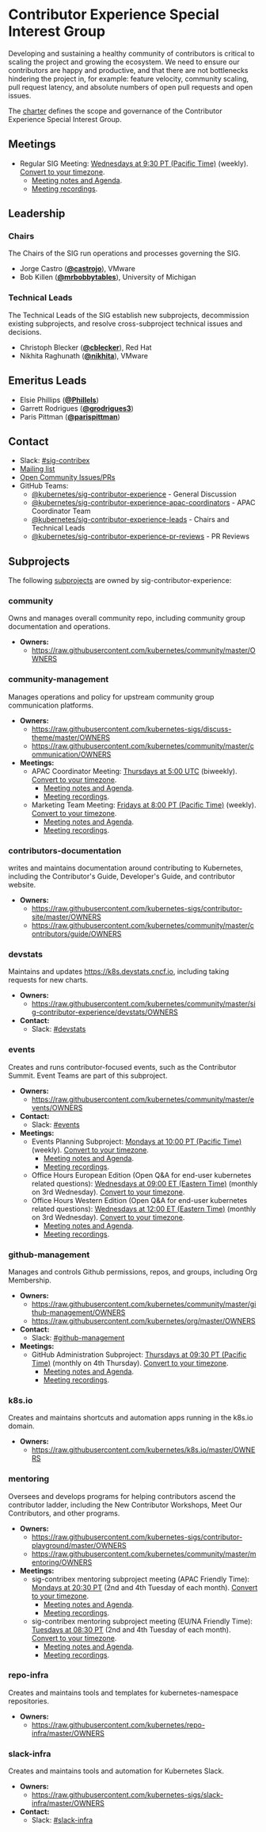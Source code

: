 <!---
This is an autogenerated file!

Please do not edit this file directly, but instead make changes to the
sigs.yaml file in the project root.

To understand how this file is generated, see https://git.k8s.io/community/generator/README.md
--->
# Contributor Experience Special Interest Group

Developing and sustaining a healthy community of contributors is critical to scaling the project and growing the ecosystem. We need to ensure our contributors are happy and productive, and that there are not bottlenecks hindering the project in, for example: feature velocity, community scaling, pull request latency, and absolute numbers of open pull requests and open issues.

The [charter](charter.md) defines the scope and governance of the Contributor Experience Special Interest Group.

## Meetings
* Regular SIG Meeting: [Wednesdays at 9:30 PT (Pacific Time)](https://zoom.us/j/397264241) (weekly). [Convert to your timezone](http://www.thetimezoneconverter.com/?t=9:30&tz=PT%20%28Pacific%20Time%29).
  * [Meeting notes and Agenda](https://docs.google.com/document/d/1qf-02B7EOrItQgwXFxgqZ5qjW0mtfu5qkYIF1Hl4ZLI/).
  * [Meeting recordings](https://www.youtube.com/watch?v=EMGUdOKwSns&list=PL69nYSiGNLP2x_48wbOPO0vXQgNTm_xxr).

## Leadership

### Chairs
The Chairs of the SIG run operations and processes governing the SIG.

* Jorge Castro (**[@castrojo](https://github.com/castrojo)**), VMware
* Bob Killen (**[@mrbobbytables](https://github.com/mrbobbytables)**), University of Michigan

### Technical Leads
The Technical Leads of the SIG establish new subprojects, decommission existing
subprojects, and resolve cross-subproject technical issues and decisions.

* Christoph Blecker (**[@cblecker](https://github.com/cblecker)**), Red Hat
* Nikhita Raghunath (**[@nikhita](https://github.com/nikhita)**), VMware

## Emeritus Leads

* Elsie Phillips (**[@Phillels](https://github.com/Phillels)**)
* Garrett Rodrigues (**[@grodrigues3](https://github.com/grodrigues3)**)
* Paris Pittman (**[@parispittman](https://github.com/parispittman)**)

## Contact
- Slack: [#sig-contribex](https://kubernetes.slack.com/messages/sig-contribex)
- [Mailing list](https://groups.google.com/forum/#!forum/kubernetes-sig-contribex)
- [Open Community Issues/PRs](https://github.com/kubernetes/community/labels/sig%2Fcontributor-experience)
- GitHub Teams:
    - [@kubernetes/sig-contributor-experience](https://github.com/orgs/kubernetes/teams/sig-contributor-experience) - General Discussion
    - [@kubernetes/sig-contributor-experience-apac-coordinators](https://github.com/orgs/kubernetes/teams/sig-contributor-experience-apac-coordinators) - APAC Coordinator Team
    - [@kubernetes/sig-contributor-experience-leads](https://github.com/orgs/kubernetes/teams/sig-contributor-experience-leads) - Chairs and Technical Leads
    - [@kubernetes/sig-contributor-experience-pr-reviews](https://github.com/orgs/kubernetes/teams/sig-contributor-experience-pr-reviews) - PR Reviews

## Subprojects

The following [subprojects][subproject-definition] are owned by sig-contributor-experience:
### community
Owns and manages overall community repo, including community group documentation and operations.
- **Owners:**
  - https://raw.githubusercontent.com/kubernetes/community/master/OWNERS
### community-management
Manages operations and policy for upstream community group communication platforms.
- **Owners:**
  - https://raw.githubusercontent.com/kubernetes-sigs/discuss-theme/master/OWNERS
  - https://raw.githubusercontent.com/kubernetes/community/master/communication/OWNERS
- **Meetings:**
  - APAC Coordinator Meeting: [Thursdays at 5:00 UTC](https://zoom.us/j/144440337) (biweekly). [Convert to your timezone](http://www.thetimezoneconverter.com/?t=5:00&tz=UTC).
    - [Meeting notes and Agenda](https://docs.google.com/document/d/1qf-02B7EOrItQgwXFxgqZ5qjW0mtfu5qkYIF1Hl4ZLI/).
    - [Meeting recordings](https://www.youtube.com/playlist?list=PL69nYSiGNLP2x_48wbOPO0vXQgNTm_xxr).
  - Marketing Team Meeting: [Fridays at 8:00 PT (Pacific Time)](https://zoom.us/j/596959769) (weekly). [Convert to your timezone](http://www.thetimezoneconverter.com/?t=8:00&tz=PT%20%28Pacific%20Time%29).
    - [Meeting notes and Agenda](https://docs.google.com/document/d/1KDoqbw2A6W7rLSbIRuOlqH8gkoOnp2IHHuV9KyJDD2c/edit).
    - [Meeting recordings](https://www.youtube.com/watch?v=EMGUdOKwSns&list=PL69nYSiGNLP2x_48wbOPO0vXQgNTm_xxr).
### contributors-documentation
writes and maintains documentation around contributing to Kubernetes, including the Contributor's Guide, Developer's Guide, and contributor website.
- **Owners:**
  - https://raw.githubusercontent.com/kubernetes-sigs/contributor-site/master/OWNERS
  - https://raw.githubusercontent.com/kubernetes/community/master/contributors/guide/OWNERS
### devstats
Maintains and updates https://k8s.devstats.cncf.io, including taking requests for new charts.
- **Owners:**
  - https://raw.githubusercontent.com/kubernetes/community/master/sig-contributor-experience/devstats/OWNERS
- **Contact:**
  - Slack: [#devstats](https://kubernetes.slack.com/messages/devstats)
### events
Creates and runs contributor-focused events, such as the Contributor Summit.  Event Teams are part of this subproject.
- **Owners:**
  - https://raw.githubusercontent.com/kubernetes/community/master/events/OWNERS
- **Contact:**
  - Slack: [#events](https://kubernetes.slack.com/messages/events)
- **Meetings:**
  - Events Planning Subproject: [Mondays at 10:00 PT (Pacific Time)](https://zoom.us/j/702991595) (weekly). [Convert to your timezone](http://www.thetimezoneconverter.com/?t=10:00&tz=PT%20%28Pacific%20Time%29).
    - [Meeting notes and Agenda](https://docs.google.com/document/d/1oLXv5_rM4f645jlXym_Vd7AUq7x6DV-O87E6tcW1sjU/edit).
    - [Meeting recordings](https://www.youtube.com/playlist?list=PL69nYSiGNLP3SLsQMQT8Pglu1JSmxZwgk).
  - Office Hours European Edition (Open Q&A for end-user kubernetes related questions): [Wednesdays at 09:00 ET (Eastern Time)](https://hackmd.io/@k8s/office-hours) (monthly on 3rd Wednesday). [Convert to your timezone](http://www.thetimezoneconverter.com/?t=09:00&tz=ET%20%28Eastern%20Time%29).
  - Office Hours Western Edition (Open Q&A for end-user kubernetes related questions): [Wednesdays at 12:00 ET (Eastern Time)]() (monthly on 3rd Wednesday). [Convert to your timezone](http://www.thetimezoneconverter.com/?t=12:00&tz=ET%20%28Eastern%20Time%29).
    - [Meeting notes and Agenda](https://hackmd.io/@k8s/office-hours).
    - [Meeting recordings](https://www.youtube.com/playlist?list=PL69nYSiGNLP3azFUvYJjGn45YbF6C-uIg).
### github-management
Manages and controls Github permissions, repos, and groups, including Org Membership.
- **Owners:**
  - https://raw.githubusercontent.com/kubernetes/community/master/github-management/OWNERS
  - https://raw.githubusercontent.com/kubernetes/org/master/OWNERS
- **Contact:**
  - Slack: [#github-management](https://kubernetes.slack.com/messages/github-management)
- **Meetings:**
  - GitHub Administration Subproject: [Thursdays at 09:30 PT (Pacific Time)](https://zoom.us/j/442435463) (monthly on 4th Thursday). [Convert to your timezone](http://www.thetimezoneconverter.com/?t=09:30&tz=PT%20%28Pacific%20Time%29).
    - [Meeting notes and Agenda](https://docs.google.com/document/d/1IiVrr1hcFWmbboExk971FsMUGfr2Wp68mdMribCuzLs/edit).
    - [Meeting recordings](https://www.youtube.com/playlist?list=PL69nYSiGNLP2x_48wbOPO0vXQgNTm_xxr).
### k8s.io
Creates and maintains shortcuts and automation apps running in the k8s.io domain.
- **Owners:**
  - https://raw.githubusercontent.com/kubernetes/k8s.io/master/OWNERS
### mentoring
Oversees and develops programs for helping contributors ascend the contributor ladder, including the New Contributor Workshops, Meet Our Contributors, and other programs.
- **Owners:**
  - https://raw.githubusercontent.com/kubernetes-sigs/contributor-playground/master/OWNERS
  - https://raw.githubusercontent.com/kubernetes/community/master/mentoring/OWNERS
- **Meetings:**
  - sig-contribex mentoring subproject meeting (APAC Friendly Time): [Mondays at 20:30 PT](https://zoom.us/j/94884623370) (2nd and 4th Tuesday of each month). [Convert to your timezone](http://www.thetimezoneconverter.com/?t=20:30&tz=PT).
    - [Meeting notes and Agenda](https://docs.google.com/document/d/1qf-02B7EOrItQgwXFxgqZ5qjW0mtfu5qkYIF1Hl4ZLI/edit#heading=h.o9thwxp2o68r).
    - [Meeting recordings](https://www.youtube.com/watch?v=Cqf9dIiS6Ig&list=PL69nYSiGNLP2x_48wbOPO0vXQgNTm_xxr).
  - sig-contribex mentoring subproject meeting (EU/NA Friendly Time): [Tuesdays at 08:30 PT](https://zoom.us/j/98162537924) (2nd and 4th Tuesday of each month). [Convert to your timezone](http://www.thetimezoneconverter.com/?t=08:30&tz=PT).
    - [Meeting notes and Agenda](https://docs.google.com/document/d/1qf-02B7EOrItQgwXFxgqZ5qjW0mtfu5qkYIF1Hl4ZLI/edit#heading=h.o9thwxp2o68r).
    - [Meeting recordings](https://www.youtube.com/watch?v=Cqf9dIiS6Ig&list=PL69nYSiGNLP2x_48wbOPO0vXQgNTm_xxr).
### repo-infra
Creates and maintains tools and templates for kubernetes-namespace repositories.
- **Owners:**
  - https://raw.githubusercontent.com/kubernetes/repo-infra/master/OWNERS
### slack-infra
Creates and maintains tools and automation for Kubernetes Slack.
- **Owners:**
  - https://raw.githubusercontent.com/kubernetes-sigs/slack-infra/master/OWNERS
- **Contact:**
  - Slack: [#slack-infra](https://kubernetes.slack.com/messages/slack-infra)

[subproject-definition]: https://github.com/kubernetes/community/blob/master/governance.md#subprojects
<!-- BEGIN CUSTOM CONTENT -->

<!-- END CUSTOM CONTENT -->
